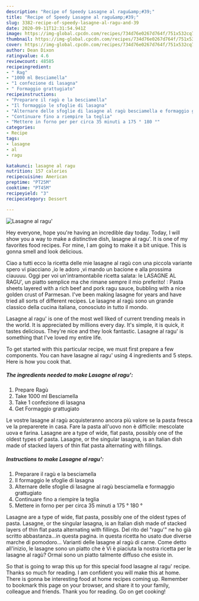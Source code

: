 ```yaml
---
description: "Recipe of Speedy Lasagne al ragu&amp;#39;"
title: "Recipe of Speedy Lasagne al ragu&amp;#39;"
slug: 3382-recipe-of-speedy-lasagne-al-ragu-and-39
date: 2020-09-11T12:31:54.941Z
image: https://img-global.cpcdn.com/recipes/734d76e0267d764f/751x532cq70/lasagne-al-ragu-recipe-main-photo.jpg
thumbnail: https://img-global.cpcdn.com/recipes/734d76e0267d764f/751x532cq70/lasagne-al-ragu-recipe-main-photo.jpg
cover: https://img-global.cpcdn.com/recipes/734d76e0267d764f/751x532cq70/lasagne-al-ragu-recipe-main-photo.jpg
author: Dean Dixon
ratingvalue: 4.6
reviewcount: 48585
recipeingredient:
- " Rag"
- "1000 ml Besciamella"
- "1 confezione di lasagna"
- " Formaggio grattugiato"
recipeinstructions:
- "Preparare il ragù e la besciamella"
- "Il formaggio le sfoglie di lasagna"
- "Alternare delle sfoglie di lasagne al ragù besciamella e formaggio grattugiato"
- "Continuare fino a riempire la teglia"
- "Mettere in forno per per circa 35 minuti a 175 ° 180 °"
categories:
- Recipe
tags:
- lasagne
- al
- ragu

katakunci: lasagne al ragu 
nutrition: 157 calories
recipecuisine: American
preptime: "PT25M"
cooktime: "PT45M"
recipeyield: "3"
recipecategory: Dessert

---
```



![Lasagne al ragu&#39;](https://img-global.cpcdn.com/recipes/734d76e0267d764f/751x532cq70/lasagne-al-ragu-recipe-main-photo.jpg)

Hey everyone, hope you're having an incredible day today. Today, I will show you a way to make a distinctive dish, lasagne al ragu&#39;. It is one of my favorites food recipes. For mine, I am going to make it a bit unique. This is gonna smell and look delicious.

Ciao a tutti ecco la ricetta delle mie lasagne al ragù con una piccola variante spero vi piacciano ,io le adoro ,vi mando un bacione e alla prossima ciauuuu. Oggi per voi un&#39;intramontabile ricetta salata: le LASAGNE AL RAGU&#39;, un piatto semplice ma che rimane sempre il mio preferito! : Pasta sheets layered with a rich beef and pork ragu sauce, bubbling with a nice golden crust of Parmesan. I&#39;ve been making lasagne for years and have tried all sorts of different recipes. Le lasagne al ragù sono un grande classico della cucina italiana, conosciuto in tutto il mondo.

Lasagne al ragu&#39; is one of the most well liked of current trending meals in the world. It is appreciated by millions every day. It's simple, it is quick, it tastes delicious. They're nice and they look fantastic. Lasagne al ragu&#39; is something that I've loved my entire life.


To get started with this particular recipe, we must first prepare a few components. You can have lasagne al ragu&#39; using 4 ingredients and 5 steps. Here is how you cook that.

<!--inarticleads1-->

##### The ingredients needed to make Lasagne al ragu&#39;:

1. Prepare  Ragù
1. Take 1000 ml Besciamella
1. Take 1 confezione di lasagna
1. Get  Formaggio grattugiato


Le vostre lasagne al ragù acquisteranno ancora più valore se la pasta fresca ve la preparerete in casa. Fare la pasta all&#39;uovo non è difficile: mescolate uova e farina. Lasagne are a type of wide, flat pasta, possibly one of the oldest types of pasta. Lasagne, or the singular lasagna, is an Italian dish made of stacked layers of thin flat pasta alternating with fillings. 

<!--inarticleads2-->

##### Instructions to make Lasagne al ragu&#39;:

1. Preparare il ragù e la besciamella
1. Il formaggio le sfoglie di lasagna
1. Alternare delle sfoglie di lasagne al ragù besciamella e formaggio grattugiato
1. Continuare fino a riempire la teglia
1. Mettere in forno per per circa 35 minuti a 175 ° 180 °


Lasagne are a type of wide, flat pasta, possibly one of the oldest types of pasta. Lasagne, or the singular lasagna, is an Italian dish made of stacked layers of thin flat pasta alternating with fillings. Del rito del &#34;ragu&#39;&#34; ne ho già scritto abbastanza…in questa pagina. in questa ricetta ho usato due diverse marche di pomodoro… Varianti delle lasagne al ragù di carne. Come detto all&#39;inizio, le lasagne sono un piatto che è Vi è piaciuta la nostra ricetta per le lasagne al ragù? Ormai sono un piatto talmente diffuso che esiste in. 

So that is going to wrap this up for this special food lasagne al ragu&#39; recipe. Thanks so much for reading. I am confident you will make this at home. There is gonna be interesting food at home recipes coming up. Remember to bookmark this page on your browser, and share it to your family, colleague and friends. Thank you for reading. Go on get cooking!
